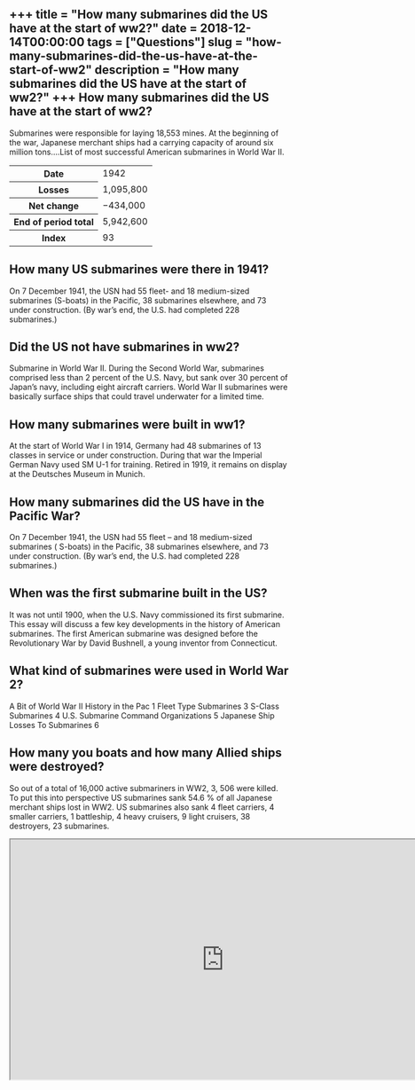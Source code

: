 +++
title = "How many submarines did the US have at the start of ww2?"
date = 2018-12-14T00:00:00
tags = ["Questions"]
slug = "how-many-submarines-did-the-us-have-at-the-start-of-ww2"
description = "How many submarines did the US have at the start of ww2?"
+++
How many submarines did the US have at the start of ww2?
--------------------------------------------------------

Submarines were responsible for laying 18,553 mines. At the beginning of the war, Japanese merchant ships had a carrying capacity of around six million tons….List of most successful American submarines in World War II.

<table><tr><th>Date</th><td>1942</td></tr><tr><th>Losses</th><td>1,095,800</td></tr><tr><th>Net change</th><td>−434,000</td></tr><tr><th>End of period total</th><td>5,942,600</td></tr><tr><th>Index</th><td>93</td></tr></table>

How many US submarines were there in 1941?
------------------------------------------

On 7 December 1941, the USN had 55 fleet- and 18 medium-sized submarines (S-boats) in the Pacific, 38 submarines elsewhere, and 73 under construction. (By war’s end, the U.S. had completed 228 submarines.)

Did the US not have submarines in ww2?
--------------------------------------

Submarine in World War II. During the Second World War, submarines comprised less than 2 percent of the U.S. Navy, but sank over 30 percent of Japan’s navy, including eight aircraft carriers. World War II submarines were basically surface ships that could travel underwater for a limited time.

How many submarines were built in ww1?
--------------------------------------

At the start of World War I in 1914, Germany had 48 submarines of 13 classes in service or under construction. During that war the Imperial German Navy used SM U-1 for training. Retired in 1919, it remains on display at the Deutsches Museum in Munich.

How many submarines did the US have in the Pacific War?
-------------------------------------------------------

On 7 December 1941, the USN had 55 fleet – and 18 medium-sized submarines ( S-boats) in the Pacific, 38 submarines elsewhere, and 73 under construction. (By war’s end, the U.S. had completed 228 submarines.)

When was the first submarine built in the US?
---------------------------------------------

It was not until 1900, when the U.S. Navy commissioned its first submarine. This essay will discuss a few key developments in the history of American submarines. The first American submarine was designed before the Revolutionary War by David Bushnell, a young inventor from Connecticut.

What kind of submarines were used in World War 2?
-------------------------------------------------

 A Bit of World War II History in the Pac 1 Fleet Type Submarines 3 S-Class Submarines 4 U.S. Submarine Command Organizations 5 Japanese Ship Losses To Submarines 6

How many you boats and how many Allied ships were destroyed?
------------------------------------------------------------

So out of a total of 16,000 active submariners in WW2, 3, 506 were killed. To put this into perspective US submarines sank 54.6 % of all Japanese merchant ships lost in WW2. US submarines also sank 4 fleet carriers, 4 smaller carriers, 1 battleship, 4 heavy cruisers, 9 light cruisers, 38 destroyers, 23 submarines.

<iframe allow="accelerometer; autoplay; clipboard-write; encrypted-media; gyroscope; picture-in-picture" allowfullscreen="" class="__youtube_prefs__  epyt-is-override  no-lazyload" data-no-lazy="1" data-origheight="433" data-origwidth="770" data-skipgform_ajax_framebjll="" height="433" id="_ytid_55584" loading="lazy" src="https://www.youtube.com/embed/rCfjD18nk_Q?enablejsapi=1&autoplay=0&cc_load_policy=0&cc_lang_pref=&iv_load_policy=1&loop=0&modestbranding=0&rel=1&fs=1&playsinline=0&autohide=2&theme=dark&color=red&controls=1&" title="YouTube player" width="770"></iframe>
